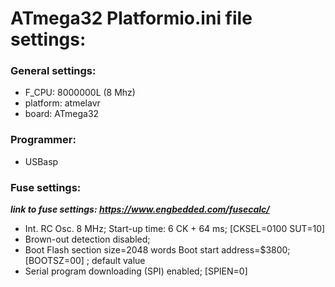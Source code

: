 # ATmega32 Platformio.ini file settings:

### General settings:
- F_CPU: 8000000L (8 Mhz)
- platform: atmelavr
- board: ATmega32

### Programmer:
- USBasp

### Fuse settings:
***link to fuse settings:  https://www.engbedded.com/fusecalc/***
- Int. RC Osc. 8 MHz; Start-up time: 6 CK + 64 ms; [CKSEL=0100 SUT=10]
- Brown-out detection disabled;
- Boot Flash section size=2048 words Boot start address=$3800; [BOOTSZ=00] ; default value
- Serial program downloading (SPI) enabled; [SPIEN=0]